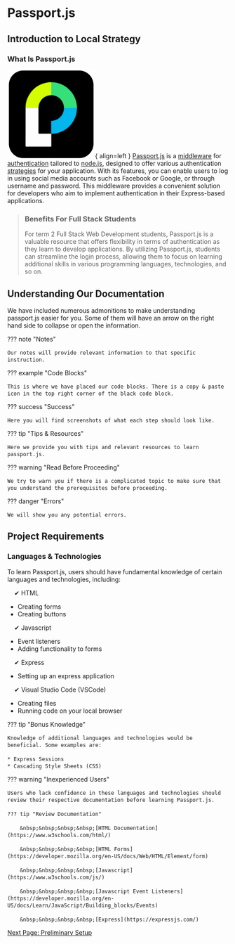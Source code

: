 # Passport.js

## Introduction to Local Strategy

### What Is Passport.js

![Passport Logo](./images/passport%20logo2.png){ align=left }
[Passport.js](./glossary.md#passportjs) is a [middleware](./glossary.md#middleware) for [authentication](./glossary.md#authentication) tailored to [node.js](./glossary.md#nodejs), designed to offer various authentication [strategies](./glossary.md#strategies) for your application. With its features, you can enable users to log in using social media accounts such as Facebook or Google, or through username and password. This middleware provides a convenient solution for developers who aim to implement authentication in their Express-based applications.

>### Benefits For Full Stack Students
>
>For term 2 Full Stack Web Development students, Passport.js is a valuable resource that offers flexibility in terms of authentication as they learn to develop applications. By utilizing Passport.js, students can streamline the login process, allowing them to focus on learning additional skills in various programming languages, technologies, and so on.

## Understanding Our Documentation

We have included numerous admonitions to make understanding passport.js easier for you. Some of them will have an arrow on the right hand side to collapse or open the information.

??? note "Notes"

    Our notes will provide relevant information to that specific instruction.

??? example "Code Blocks"

    This is where we have placed our code blocks. There is a copy & paste icon in the top right corner of the black code block.

??? success "Success"

    Here you will find screenshots of what each step should look like.

??? tip "Tips & Resources"

    Here we provide you with tips and relevant resources to learn passport.js.

??? warning "Read Before Proceeding"

    We try to warn you if there is a complicated topic to make sure that you understand the prerequisites before proceeding.

??? danger "Errors"

    We will show you any potential errors.

## Project Requirements

### Languages & Technologies

To learn Passport.js, users should have fundamental knowledge of certain languages and technologies, including:

&nbsp;&nbsp;&nbsp;&nbsp;&#10004; HTML

* Creating forms
* Creating buttons

&nbsp;&nbsp;&nbsp;&nbsp;&#10004; Javascript

* Event listeners
* Adding functionality to forms

&nbsp;&nbsp;&nbsp;&nbsp;&#10004; Express

* Setting up an express application

&nbsp;&nbsp;&nbsp;&nbsp;&#10004; Visual Studio Code (VSCode)

* Creating files
* Running code on your local browser

??? tip "Bonus Knowledge"

    Knowledge of additional languages and technologies would be beneficial. Some examples are:

    * Express Sessions
    * Cascading Style Sheets (CSS)

??? warning "Inexperienced Users"

    Users who lack confidence in these languages and technologies should review their respective documentation before learning Passport.js.

    ??? tip "Review Documentation"

        &nbsp;&nbsp;&nbsp;&nbsp;[HTML Documentation](https://www.w3schools.com/html/)

        &nbsp;&nbsp;&nbsp;&nbsp;[HTML Forms](https://developer.mozilla.org/en-US/docs/Web/HTML/Element/form)

        &nbsp;&nbsp;&nbsp;&nbsp;[Javascript](https://www.w3schools.com/js/)

        &nbsp;&nbsp;&nbsp;&nbsp;[Javascript Event Listeners](https://developer.mozilla.org/en-US/docs/Learn/JavaScript/Building_blocks/Events)

        &nbsp;&nbsp;&nbsp;&nbsp;[Express](https://expressjs.com/)

[Next Page: Preliminary Setup](https://breadscorner.github.io/Passport.js-LocalStrategyUserDocumentation/preliminary)
